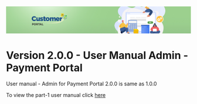 ![Supplier portal banner](/Customerportal/src/images/customer-portal/front-end-user/CP_banner.jpg)

# Version 2.0.0 - User Manual Admin - Payment Portal

User manual - Admin for Payment Portal 2.0.0 is same as 1.0.0

To view the part-1 user manual click [here](https://leanswift.github.io/Customerportal/src/pages/add-ons/payment-portal/usermanual-paymentportal-admin-user.html)
